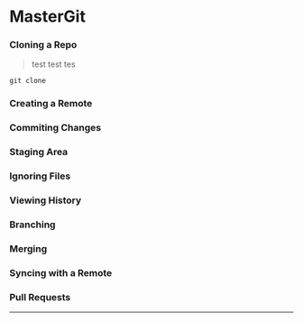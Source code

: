 # MasterGit

### Cloning a Repo

> test test tes

` git clone  `

### Creating a Remote



### Commiting Changes



### Staging Area



### Ignoring Files



### Viewing History



### Branching



### Merging



### Syncing with a Remote



### Pull Requests

---


